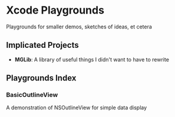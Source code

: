 # Xcode Playgrounds
Playgrounds for smaller demos, sketches of ideas, et cetera

## Implicated Projects
* **MGLib**: A library of useful things I didn't want to have to rewrite

## Playgrounds Index

### BasicOutlineView
A demonstration of NSOutlineView for simple data display
